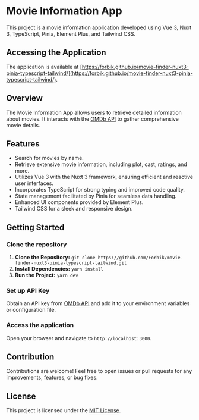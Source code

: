 # Movie Information App

This project is a movie information application developed using Vue 3, Nuxt 3, TypeScript, Pinia, Element Plus, and Tailwind CSS.

## Accessing the Application

The application is available at [https://forbik.github.io/movie-finder-nuxt3-pinia-typescript-tailwind/](https://forbik.github.io/movie-finder-nuxt3-pinia-typescript-tailwind/). 

## Overview

The Movie Information App allows users to retrieve detailed information about movies. It interacts with the [OMDb API](https://www.omdbapi.com/) to gather comprehensive movie details.

## Features

- Search for movies by name.
- Retrieve extensive movie information, including plot, cast, ratings, and more.
- Utilizes Vue 3 with the Nuxt 3 framework, ensuring efficient and reactive user interfaces.
- Incorporates TypeScript for strong typing and improved code quality.
- State management facilitated by Pinia for seamless data handling.
- Enhanced UI components provided by Element Plus.
- Tailwind CSS for a sleek and responsive design.

## Getting Started

### Clone the repository

1. **Clone the Repository:** `git clone https://github.com/Forbik/movie-finder-nuxt3-pinia-typescript-tailwind.git`
2. **Install Dependencies:** `yarn install`
3. **Run the Project:** `yarn dev`

### Set up API Key

Obtain an API key from [OMDb API](https://www.omdbapi.com/apikey.aspx) and add it to your environment variables or configuration file.

### Access the application

Open your browser and navigate to `http://localhost:3000`.

## Contribution

Contributions are welcome! Feel free to open issues or pull requests for any improvements, features, or bug fixes.

## License

This project is licensed under the [MIT License](LICENSE).